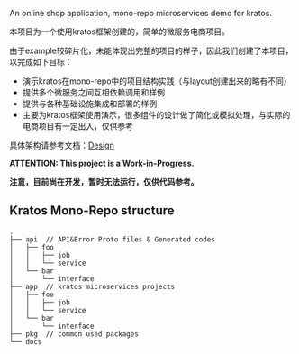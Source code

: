An online shop application, mono-repo microservices demo for kratos.

本项目为一个使用kratos框架创建的，简单的微服务电商项目。

由于example较碎片化，未能体现出完整的项目的样子，因此我们创建了本项目，以完成如下目标：

* 演示kratos在mono-repo中的项目结构实践（与layout创建出来的略有不同）
* 提供多个微服务之间互相依赖调用和样例
* 提供与各种基础设施集成和部署的样例
* 主要为kratos框架使用演示，很多组件的设计做了简化或模拟处理，与实际的电商项目有一定出入，仅供参考

具体架构请参考文档：[Design](design.md)

**ATTENTION: This project is a Work-in-Progress.**

**注意，目前尚在开发，暂时无法运行，仅供代码参考。**

## Kratos Mono-Repo structure
```
.
├── api  // API&Error Proto files & Generated codes
│   ├── foo
│   │   ├── job
│   │   └── service
│   └── bar
│       └── interface
├── app  // kratos microservices projects
│   ├── foo
│   │   ├── job
│   │   └── service
│   └── bar
│       └── interface
├── pkg  // common used packages
└── docs

```
